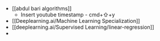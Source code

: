 - [[abdul bari algorithms]]
	- Insert youtube timestamp - cmd+⇧+y
- [[Deeplearning.ai/Machine Learning Specialization]]
- [[deeplearning.ai/Supervised Learning/linear-regression]]
-